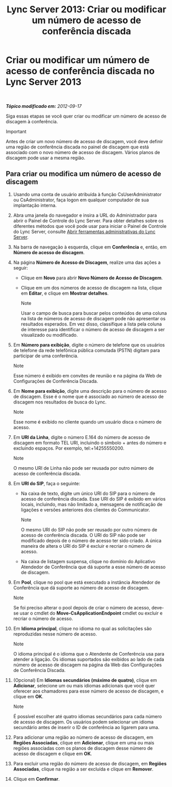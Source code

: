 ﻿---
title: 'Lync Server 2013: Criar ou modificar um número de acesso de conferência discada'
TOCTitle: Criar ou modificar um número de acesso de conferência discada
ms:assetid: 06f55c28-57f8-4d4e-8313-9740846796d9
ms:mtpsurl: https://technet.microsoft.com/pt-br/library/Gg398126(v=OCS.15)
ms:contentKeyID: 49305774
ms.date: 05/19/2016
mtps_version: v=OCS.15
ms.translationtype: HT
---

# Criar ou modificar um número de acesso de conferência discada no Lync Server 2013

 

_**Tópico modificado em:** 2012-09-17_

Siga essas etapas se você quer criar ou modificar um número de acesso de discagem à conferência.

> [!IMPORTANT]  
> Antes de criar um novo número de acesso de discagem, você deve definir uma região de conferência discada no painel de discagem que está associado com o novo número de acesso de discagem. Vários planos de discagem pode usar a mesma região.

## Para criar ou modifica um número de acesso de discagem

1.  Usando uma conta de usuário atribuída à função CsUserAdministrator ou CsAdministrator, faça logon em qualquer computador de sua implantação interna.

2.  Abra uma janela do navegador e insira a URL do Administrador para abrir o Painel de Controle do Lync Server. Para obter detalhes sobre os diferentes métodos que você pode usar para iniciar o Painel de Controle do Lync Server, consulte [Abrir ferramentas administrativas do Lync Server](lync-server-2013-open-lync-server-administrative-tools.md).

3.  Na barra de navegação à esquerda, clique em **Conferência** e, então, em **Número de acesso de discagem**.

4.  Na página **Número de Acesso de Discagem**, realize uma das ações a seguir:
    
      - Clique em **Novo** para abrir **Novo Número de Acesso de Discagem**.
    
      - Clique em um dos números de acesso de discagem na lista, clique em **Editar**, e clique em **Mostrar detalhes**.
        
        > [!NOTE]  
        > Usar o campo de busca para buscar pelos conteúdos de uma coluna na lista de números de acesso de discagem pode não apresentar os resultados esperados. Em vez disso, classifique a lista pela coluna de interesse para identificar o número de acesso de discagem a ser visualizado ou modificado.

5.  Em **Número para exibição**, digite o número de telefone que os usuários de telefone da rede telefônica pública comutada (PSTN) digitam para participar de uma conferência.
    
    > [!NOTE]  
    > Esse número é exibido em convites de reunião e na página da Web de Configurações de Conferência Discada.

6.  Em **Nome para exibição**, digite uma descrição para o número de acesso de discagem. Esse é o nome que é associado ao número de acesso de discagem nos resultados de busca do Lync.
    
    > [!NOTE]  
    > Esse nome é exibido no cliente quando um usuário disca o número de acesso.

7.  Em **URI da Linha**, digite o número E.164 do número de acesso de discagem em formato TEL URI, incluindo o símbolo + antes do número e excluindo espaços. Por exemplo, tel:+14255550200.
    
    > [!NOTE]  
    > O mesmo URI de Linha não pode ser reusada por outro número de acesso de conferência discada.

8.  Em **URI do SIP**, faça o seguinte:
    
      - Na caixa de texto, digite um único URI do SIP para o número de acesso de conferência discada. Esse URI do SIP é exibido em vários locais, incluindo, mas não limitado a, mensagens de notificação de ligações e versões anteriores dos clientes do Communicator.
        
        > [!NOTE]  
        > O mesmo URI do SIP não pode ser reusado por outro número de acesso de conferência discada. O URI do SIP não pode ser modificado depois de o número de acesso ter sido criado. A única maneira de altera o URI do SIP é excluir e recriar o número de acesso.    
      - Na caixa de listagem suspensa, clique no domínio do Aplicativo Atendedor de Conferência que dá suporte a esse número de acesso de discagem.

9.  Em **Pool**, clique no pool que está executado a instância Atendedor de Conferência que dá suporte ao número de acesso de discagem.
    
    > [!NOTE]  
    > Se foi preciso alterar o pool depois de criar o número de acesso, deve-se usar o cmdlet do <strong>Move-CsApplicationEndpoint</strong> cmdlet ou excluir e recriar o número de acesso.

10. Em **Idioma principal**, clique no idioma no qual as solicitações são reproduzidas nesse número de acesso.
    
    > [!NOTE]  
    > O idioma principal é o idioma que o Atendente de Conferência usa para atender a ligação. Os idiomas suportados são exibidos ao lado de cada número de acesso de discagem na página da Web das Configurações de Conferência Discada.

11. (Opcional) Em **Idiomas secundários (máximo de quatro)**, clique em **Adicionar**, selecione um ou mais idiomas adicionais que você quer oferecer aos chamadores para esse número de acesso de discagem, e clique em **OK**.
    
    > [!NOTE]  
    > É possível escolher até quatro idiomas secundários para cada número de acesso de discagem. Os usuários podem selecionar um idioma secundário antes de inserir o ID de conferência ao ligarem para uma.

12. Para adicionar uma região ao número de acesso de discagem, em **Regiões Associadas**, clique em **Adicionar**, clique em uma ou mais regiões associadas com os planos de discagem desse número de acesso de discagem e clique em **OK**.

13. Para excluir uma região do número de acesso de discagem, em **Regiões Associadas**, clique na região a ser excluída e clique em **Remover**.

14. Clique em **Confirmar**.

